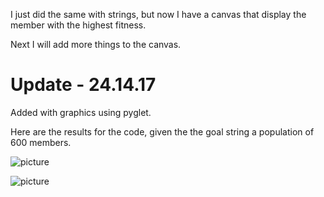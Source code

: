 I just did the same with strings, but now I have a canvas that display the member with the highest fitness.

Next I will add more things to the canvas.

# Update - 24.14.17

Added with graphics using pyglet.

Here are the results for the code, given the the goal string a population of 600 members.

![picture](screenshots/initial.png)

![picture](screenshots/end.png)
